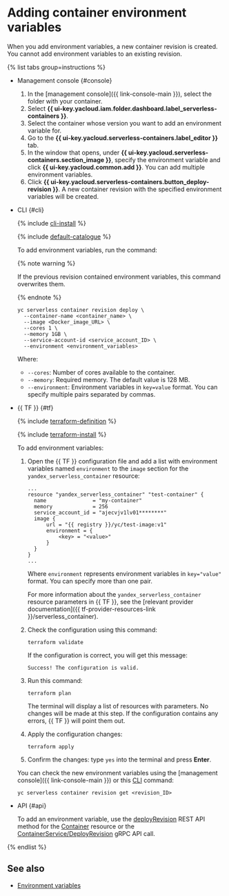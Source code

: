 # Adding container environment variables

When you add environment variables, a new container revision is created. You cannot add environment variables to an existing revision.

{% list tabs group=instructions %}

- Management console {#console}
    
    1. In the [management console]({{ link-console-main }}), select the folder with your container.
    1. Select **{{ ui-key.yacloud.iam.folder.dashboard.label_serverless-containers }}**.
    1. Select the container whose version you want to add an environment variable for.
    1. Go to the **{{ ui-key.yacloud.serverless-containers.label_editor }}** tab.
    1. In the window that opens, under **{{ ui-key.yacloud.serverless-containers.section_image }}**, specify the environment variable and click **{{ ui-key.yacloud.common.add }}**. You can add multiple environment variables.
    1. Click **{{ ui-key.yacloud.serverless-containers.button_deploy-revision }}**. A new container revision with the specified environment variables will be created.
    
- CLI {#cli}

    {% include [cli-install](../../_includes/cli-install.md) %}

    {% include [default-catalogue](../../_includes/default-catalogue.md) %}

    To add environment variables, run the command:

    {% note warning %}

    If the previous revision contained environment variables, this command overwrites them.

    {% endnote %}

    ```
    yc serverless container revision deploy \
      --container-name <container_name> \
      --image <Docker_image_URL> \
      --cores 1 \
      --memory 1GB \
      --service-account-id <service_account_ID> \
      --environment <environment_variables>
    ```

    Where:

    * `--cores`: Number of cores available to the container.
    * `--memory`: Required memory. The default value is 128 MB.
    * `--environment`: Environment variables in `key=value` format. You can specify multiple pairs separated by commas.

- {{ TF }} {#tf}

  {% include [terraform-definition](../../_tutorials/_tutorials_includes/terraform-definition.md) %}

  {% include [terraform-install](../../_includes/terraform-install.md) %}

  To add environment variables:

  1. Open the {{ TF }} configuration file and add a list with environment variables named `environment` to the `image` section for the `yandex_serverless_container` resource:

     ```hcl
     ...
     resource "yandex_serverless_container" "test-container" {
       name               = "my-container"
       memory             = 256
       service_account_id = "ajecvjv1lv01********"
       image {
           url = "{{ registry }}/yc/test-image:v1"
           environment = {
               <key> = "<value>"
           }
       }
     }
     ...
     ```

     Where `environment` represents environment variables in `key="value"` format. You can specify more than one pair.

	 For more information about the `yandex_serverless_container` resource parameters in {{ TF }}, see the [relevant provider documentation]({{ tf-provider-resources-link }}/serverless_container).

  1. Check the configuration using this command:
     ```
     terraform validate
     ```
     
     If the configuration is correct, you will get this message:
     
     ```
     Success! The configuration is valid.
     ```

  1. Run this command:
     ```
     terraform plan
     ```
  
     The terminal will display a list of resources with parameters. No changes will be made at this step. If the configuration contains any errors, {{ TF }} will point them out.

  1. Apply the configuration changes:
     ```
     terraform apply
     ```
     
  1. Confirm the changes: type `yes` into the terminal and press **Enter**.

  You can check the new environment variables using the [management console]({{ link-console-main }}) or this [CLI](../../cli/) command:

  ```
  yc serverless container revision get <revision_ID>
  ```

- API {#api}

  To add an environment variable, use the [deployRevision](../containers/api-ref/Container/deployRevision.md) REST API method for the [Container](../containers/api-ref/Container/index.md) resource or the [ContainerService/DeployRevision](../containers/api-ref/grpc/Container/deployRevision.md) gRPC API call.

{% endlist %}

## See also

* [Environment variables](../concepts/runtime.md#environment-variables)
